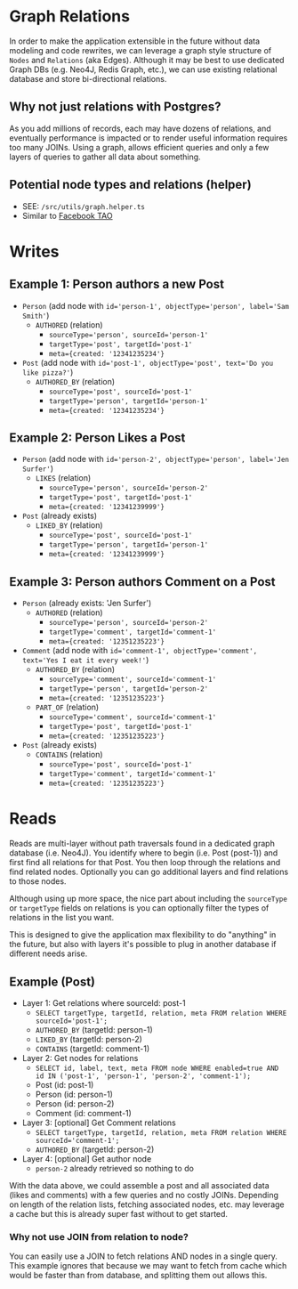 # Graph Relations
In order to make the application extensible in the future without
data modeling and code rewrites, we can leverage a graph style structure
of `Nodes` and `Relations` (aka Edges). Although it may be best to
use dedicated Graph DBs (e.g. Neo4J, Redis Graph, etc.), we can use
existing relational database and store bi-directional relations.

## Why not just relations with Postgres?
As you add millions of records, each may have dozens of relations, and eventually
performance is impacted or to render useful information requires too many JOINs.
Using a graph, allows efficient queries and only a few layers of queries to gather
all data about something.

## Potential node types and relations (helper)
 * SEE: `/src/utils/graph.helper.ts`
 * Similar to [Facebook TAO](https://www.facebook.com/notes/facebook-engineering/tao-the-power-of-the-graph/10151525983993920/)

# Writes

## Example 1: Person authors a new Post
 * `Person` (add node with `id='person-1', objectType='person', label='Sam Smith'`)
   * `AUTHORED` (relation)
     * `sourceType='person', sourceId='person-1'`
     * `targetType='post', targetId='post-1'`
     * `meta={created: '12341235234'}`
 * `Post` (add node with `id='post-1', objectType='post', text='Do you like pizza?'`)
   * `AUTHORED_BY` (relation)
     * `sourceType='post', sourceId='post-1'`
     * `targetType='person', targetId='person-1'`
     * `meta={created: '12341235234'}`

## Example 2: Person Likes a Post
 * `Person` (add node with `id='person-2', objectType='person', label='Jen Surfer'`)
   * `LIKES` (relation)
     * `sourceType='person', sourceId='person-2'`
     * `targetType='post', targetId='post-1'`
     * `meta={created: '12341239999'}`
 * `Post` (already exists)
   * `LIKED_BY` (relation)
     * `sourceType='post', sourceId='post-1'`
     * `targetType='person', targetId='person-1'`
     * `meta={created: '12341239999'}`

## Example 3: Person authors Comment on a Post
 * `Person` (already exists: 'Jen Surfer')
   * `AUTHORED` (relation)
     * `sourceType='person', sourceId='person-2'`
     * `targetType='comment', targetId='comment-1'`
     * `meta={created: '12351235223'}`
 * `Comment` (add node with `id='comment-1', objectType='comment', text='Yes I eat it every week!'`)
   * `AUTHORED_BY` (relation)
     * `sourceType='comment', sourceId='comment-1'`
     * `targetType='person', targetId='person-2'`
     * `meta={created: '12351235223'}`
   * `PART_OF` (relation)
     * `sourceType='comment', sourceId='comment-1'`
     * `targetType='post', targetId='post-1'`
     * `meta={created: '12351235223'}`
 * `Post` (already exists)
   * `CONTAINS` (relation)
     * `sourceType='post', sourceId='post-1'`
     * `targetType='comment', targetId='comment-1'`
     * `meta={created: '12351235223'}`

# Reads
Reads are multi-layer without path traversals found in a
dedicated graph database (i.e. Neo4J). You identify where to
begin (i.e. Post (post-1)) and first find all relations
for that Post. You then loop through the relations and find
related nodes. Optionally you can go additional layers and find
relations to those nodes.

Although using up more space, the nice part about including the
`sourceType` or `targetType` fields on relations is you can
optionally filter the types of relations in the list you want.

This is designed to give the application max flexibility to do
"anything" in the future, but also with layers it's possible
to plug in another database if different needs arise.

## Example (Post)
 * Layer 1: Get relations where sourceId: post-1
   * `SELECT targetType, targetId, relation, meta FROM relation WHERE sourceId='post-1';`
   * `AUTHORED_BY` (targetId: person-1)
   * `LIKED_BY` (targetId: person-2)
   * `CONTAINS` (targetId: comment-1)
 * Layer 2: Get nodes for relations
   * `SELECT id, label, text, meta FROM node WHERE enabled=true AND id IN ('post-1', 'person-1', 'person-2', 'comment-1');`
   * Post (id: post-1)
   * Person (id: person-1)
   * Person (id: person-2)
   * Comment (id: comment-1)
 * Layer 3: [optional] Get Comment relations
   * `SELECT targetType, targetId, relation, meta FROM relation WHERE sourceId='comment-1';`
   * `AUTHORED_BY` (targetId: person-2)
 * Layer 4: [optional] Get author node
   * `person-2` already retrieved so nothing to do

With the data above, we could assemble a post and all associated
data (likes and comments) with a few queries and no costly JOINs. Depending
on length of the relation lists, fetching associated nodes, etc. may leverage
a cache but this is already super fast without to get started.

### Why not use JOIN from relation to node?
You can easily use a JOIN to fetch relations AND nodes in a single query.
This example ignores that because we may want to fetch from cache which would
be faster than from database, and splitting them out allows this.
